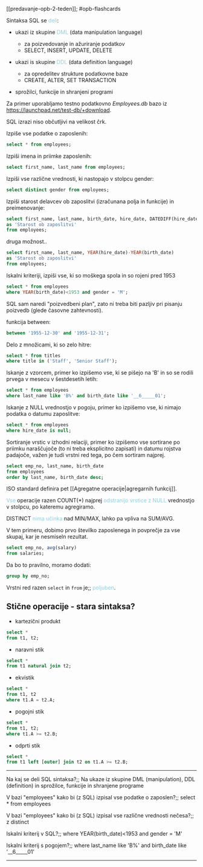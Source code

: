 [[predavanje-opb-2-teden]]; #opb-flashcards 

Sintaksa SQL se <font color="#92cddc">deli</font>:

- ukazi iz skupine <font color="#92cddc">DML</font> (data manipulation language)
	- za poizvedovanje in ažuriranje podatkov
	- SELECT, INSERT, UPDATE, DELETE

- ukazi is skupine <font color="#92cddc">DDL</font> (data definition language)
	- za opredelitev strukture podatkovne baze
	- CREATE, ALTER, SET TRANSACTION

- sprožilci, funkcije in shranjeni programi


Za primer uporabljamo testno podatkovno *Employees.db* bazo iz https://launchpad.net/test-db/+download.

SQL izrazi niso občutljivi na velikost črk.

Izpiše vse podatke o zaposlenih: 
```SQL
select * from employees;
```

Izpiši imena in priimke zaposlenih: 
```SQL
select first_name, last_name from employees;
```

Izpiši vse različne vrednosti, ki nastopajo v stolpcu gender:

```SQL
select distinct gender from employees;
```

Izpiši starost delavcev ob zaposlitvi (izračunana polja in funkcije) in preimenovanje:

```SQL
select first_name, last_name, birth_date, hire_date, DATEDIFF(hire_date, birth_date)/365
as 'Starost ob zaposlitvi'
from employees;
```

druga možnost..
```SQL
select first_name, last_name, YEAR(hire_date)-YEAR(birth_date)
as 'Starost ob zaposlitvi'
from employees;
```

Iskalni kriteriji, izpiši vse, ki so moškega spola in so rojeni pred 1953
```SQL
select * from employees
where YEAR(birth_date)<1953 and gender = 'M';
```
SQL sam naredi "poizvedbeni plan", zato ni treba biti pazljiv pri pisanju poizvedb (glede časovne zahtevnosti).

funkcija between: 
```SQL
between '1955-12-30' and '1955-12-31';
```

Delo z množicami, ki so zelo hitre:
```SQL
select * from titles
where title in ('Staff', 'Senior Staff');
```

Iskanje z vzorcem, primer ko izpišemo vse, ki se pišejo na 'B' in so se rodili prvega v mesecu v šestdesetih letih:
```SQL
select * from employees
where last_name like 'B%' and birth_date like '__6_____01';
```

Iskanje z NULL vrednostjo v pogoju, primer ko izpišemo vse, ki nimajo podatka o datumu zaposlitve:
```SQL
select * from employees
where hire_date is null;
```

Sortiranje vrstic v izhodni relaciji, primer ko izpišemo vse sortirane po priimku naraščujoče (to ni treba eksplicitno zapisati) in datumu rojstva padajoče, važen je tudi vrstni red tega, po čem sortiram najprej.
```SQL
select emp_no, last_name, birth_date
from employees
order by last_name, birth_date desc;
```

ISO standard definira pet [[Agregatne operacije|agregarnih funkcij]].

<font color="#92cddc">Vse</font> operacije razen COUNT(\*) najprej <font color="#92cddc">odstranijo vrstice z NULL</font> vrednostjo v stolpcu, po kateremu agregiramo.

DISTINCT <font color="#92cddc">nima učinka</font> nad MIN/MAX, lahko pa vpliva na SUM/AVG.

V tem primeru, dobimo prvo številko zaposlenega in povprečje za vse skupaj, kar je nesmiseln rezultat.
```SQL
select emp_no, avg(salary)
from salaries;
```

Da bo to pravilno, moramo dodati:
```SQL
group by emp_no;
```

Vrstni red razen `select` in `from` je;; <font color="#92cddc">poljuben</font>.

## Stične operacije - stara sintaksa?

- kartezični produkt 
``` SQL
select *
from t1, t2;
```
- naravni stik 
``` SQL
select *
from t1 natural join t2;
```
- ekvistik 
``` SQL
select *
from t1, t2
where t1.A = t2.A;
```
- pogojni stik
``` SQL
select *
from t1, t2;
where t1.A >= t2.B;
```
- odprti stik
``` SQL
select *
from t1 left [outer] join t2 on t1.A >= t2.B;
```


---

Na kaj se deli SQL sintaksa?;; Na ukaze iz skupine DML (manipulation), DDL (definition) in sprožilce, funkcije in shranjene programe
<!--SR:!2024-10-30,11,270-->
V bazi "employees" kako bi (z SQL) izpisal vse podatke o zaposlen?;; select * from employees
<!--SR:!2024-11-03,15,290-->
V bazi "employees" kako bi (z SQL) izpisal vse različne vrednosti nečesa?;; z distinct
<!--SR:!2024-11-03,15,290-->
Iskalni kriterij v SQL?;; where YEAR(birth_date)<1953 and gender = 'M'
<!--SR:!2024-10-25,6,250-->
Iskalni kriterij s pogojem?;; where last_name like 'B%' and birth_date like '__6_____01'
<!--SR:!2024-10-27,8,250-->


---


